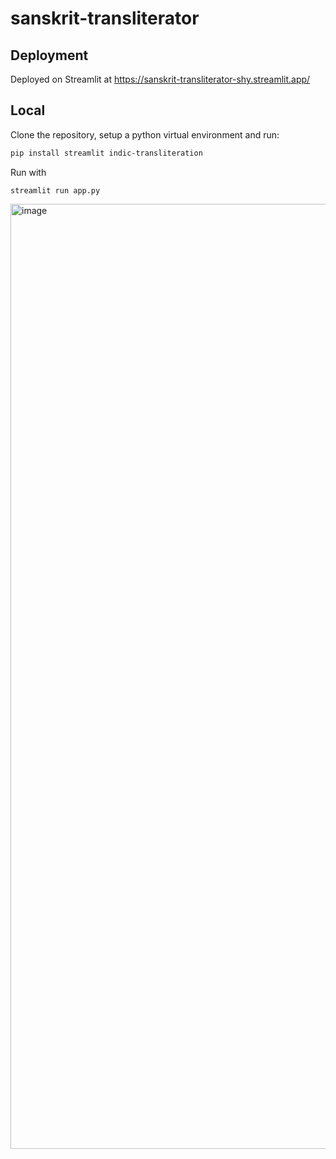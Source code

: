 # sanskrit-transliterator

## Deployment 
Deployed on Streamlit at https://sanskrit-transliterator-shy.streamlit.app/

## Local
Clone the repository, setup a python virtual environment and run:
```bash
pip install streamlit indic-transliteration
```

Run with
```
streamlit run app.py
```

<img width="1512" alt="image" src="https://github.com/user-attachments/assets/667ad176-68d1-4b0c-a641-21947ba81a2b" />

